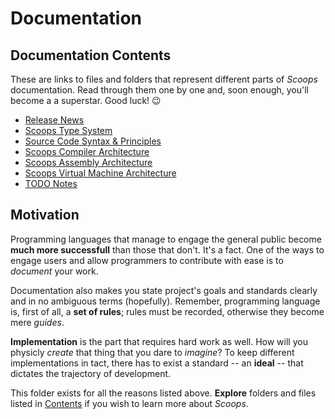 # Documentation



## <a name="contents"></a> Documentation Contents

These are links to files and folders that represent different parts of *Scoops*
documentation. Read through them one by one and, soon enough, you'll become a
a superstar. Good luck! 😉

- [Release News](news)
- [Scoops Type System](types)
- [Source Code Syntax & Principles](src)
- [Scoops Compiler Architecture](scmp)
- [Scoops Assembly Architecture](sasm)
- [Scoops Virtual Machine Architecture](svm)
- [TODO Notes](todo)



## Motivation

Programming languages that manage to engage the general public become 
**much more successfull** than those that don't. It's a fact. One of the ways to
engage users and allow programmers to contribute with ease is to *document* your 
work.

Documentation also makes you state project's goals and standards clearly and in
no ambiguous terms (hopefully). Remember, programming language is, first of all,
a **set of rules**; rules must be recorded, otherwise they become mere *guides*.

**Implementation** is the part that requires hard work as well. How will you
physicly *create* that thing that you dare to *imagine*? To keep different
implementations in tact, there has to exist a standard -- an **ideal** -- that
dictates the trajectory of development.

This folder exists for all the reasons listed above. **Explore** folders and
files listed in [Contents](#contents) if you wish to learn more about *Scoops*.
